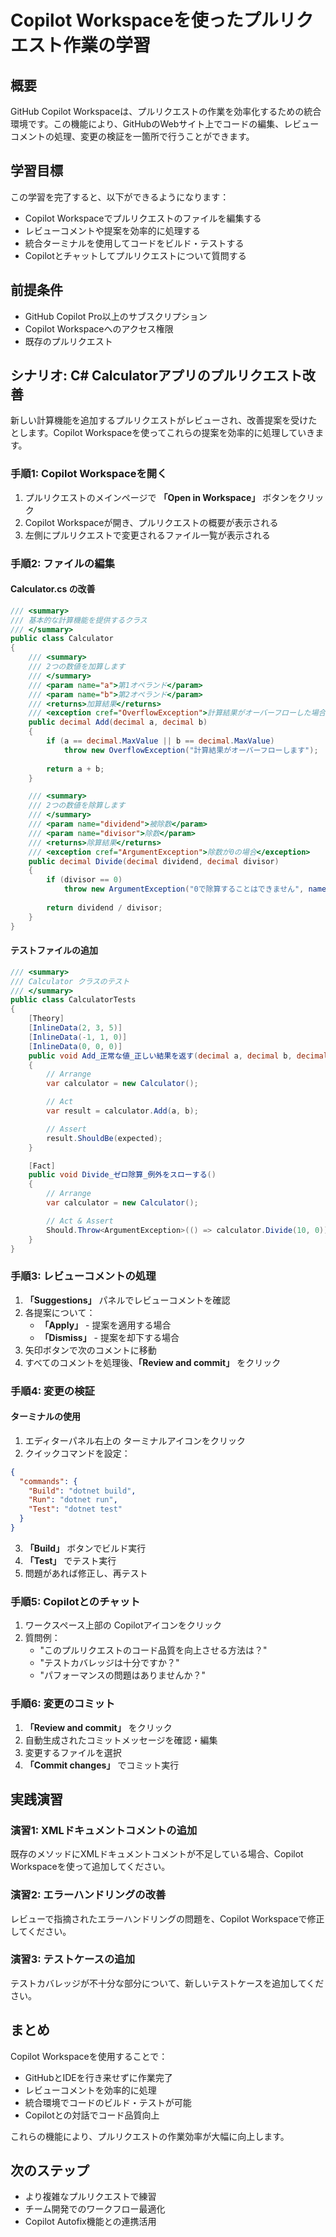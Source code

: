 # Copilot Workspaceを使ったプルリクエスト作業の学習

## 概要

GitHub Copilot Workspaceは、プルリクエストの作業を効率化するための統合環境です。この機能により、GitHubのWebサイト上でコードの編集、レビューコメントの処理、変更の検証を一箇所で行うことができます。

## 学習目標

この学習を完了すると、以下ができるようになります：

- Copilot Workspaceでプルリクエストのファイルを編集する
- レビューコメントや提案を効率的に処理する
- 統合ターミナルを使用してコードをビルド・テストする
- Copilotとチャットしてプルリクエストについて質問する

## 前提条件

- GitHub Copilot Pro以上のサブスクリプション
- Copilot Workspaceへのアクセス権限
- 既存のプルリクエスト

## シナリオ: C# Calculatorアプリのプルリクエスト改善

新しい計算機能を追加するプルリクエストがレビューされ、改善提案を受けたとします。Copilot Workspaceを使ってこれらの提案を効率的に処理していきます。

### 手順1: Copilot Workspaceを開く

1. プルリクエストのメインページで **「Open in Workspace」** ボタンをクリック
2. Copilot Workspaceが開き、プルリクエストの概要が表示される
3. 左側にプルリクエストで変更されるファイル一覧が表示される

### 手順2: ファイルの編集

#### Calculator.cs の改善

```csharp
/// <summary>
/// 基本的な計算機能を提供するクラス
/// </summary>
public class Calculator
{
    /// <summary>
    /// 2つの数値を加算します
    /// </summary>
    /// <param name="a">第1オペランド</param>
    /// <param name="b">第2オペランド</param>
    /// <returns>加算結果</returns>
    /// <exception cref="OverflowException">計算結果がオーバーフローした場合</exception>
    public decimal Add(decimal a, decimal b)
    {
        if (a == decimal.MaxValue || b == decimal.MaxValue)
            throw new OverflowException("計算結果がオーバーフローします");
            
        return a + b;
    }

    /// <summary>
    /// 2つの数値を除算します
    /// </summary>
    /// <param name="dividend">被除数</param>
    /// <param name="divisor">除数</param>
    /// <returns>除算結果</returns>
    /// <exception cref="ArgumentException">除数が0の場合</exception>
    public decimal Divide(decimal dividend, decimal divisor)
    {
        if (divisor == 0)
            throw new ArgumentException("0で除算することはできません", nameof(divisor));
            
        return dividend / divisor;
    }
}
```

#### テストファイルの追加

```csharp
/// <summary>
/// Calculator クラスのテスト
/// </summary>
public class CalculatorTests
{
    [Theory]
    [InlineData(2, 3, 5)]
    [InlineData(-1, 1, 0)]
    [InlineData(0, 0, 0)]
    public void Add_正常な値_正しい結果を返す(decimal a, decimal b, decimal expected)
    {
        // Arrange
        var calculator = new Calculator();

        // Act
        var result = calculator.Add(a, b);

        // Assert
        result.ShouldBe(expected);
    }

    [Fact]
    public void Divide_ゼロ除算_例外をスローする()
    {
        // Arrange
        var calculator = new Calculator();

        // Act & Assert
        Should.Throw<ArgumentException>(() => calculator.Divide(10, 0));
    }
}
```

### 手順3: レビューコメントの処理

1. **「Suggestions」** パネルでレビューコメントを確認
2. 各提案について：
   - **「Apply」** - 提案を適用する場合
   - **「Dismiss」** - 提案を却下する場合
3. 矢印ボタンで次のコメントに移動
4. すべてのコメントを処理後、**「Review and commit」** をクリック

### 手順4: 変更の検証

#### ターミナルの使用

1. エディターパネル右上の ターミナルアイコンをクリック
2. クイックコマンドを設定：

```json
{
  "commands": {
    "Build": "dotnet build",
    "Run": "dotnet run",
    "Test": "dotnet test"
  }
}
```

3. **「Build」** ボタンでビルド実行
4. **「Test」** でテスト実行
5. 問題があれば修正し、再テスト

### 手順5: Copilotとのチャット

1. ワークスペース上部の Copilotアイコンをクリック
2. 質問例：
   - "このプルリクエストのコード品質を向上させる方法は？"
   - "テストカバレッジは十分ですか？"
   - "パフォーマンスの問題はありませんか？"

### 手順6: 変更のコミット

1. **「Review and commit」** をクリック
2. 自動生成されたコミットメッセージを確認・編集
3. 変更するファイルを選択
4. **「Commit changes」** でコミット実行

## 実践演習

### 演習1: XMLドキュメントコメントの追加

既存のメソッドにXMLドキュメントコメントが不足している場合、Copilot Workspaceを使って追加してください。

### 演習2: エラーハンドリングの改善

レビューで指摘されたエラーハンドリングの問題を、Copilot Workspaceで修正してください。

### 演習3: テストケースの追加

テストカバレッジが不十分な部分について、新しいテストケースを追加してください。

## まとめ

Copilot Workspaceを使用することで：

- GitHubとIDEを行き来せずに作業完了
- レビューコメントを効率的に処理
- 統合環境でコードのビルド・テストが可能
- Copilotとの対話でコード品質向上

これらの機能により、プルリクエストの作業効率が大幅に向上します。

## 次のステップ

- より複雑なプルリクエストで練習
- チーム開発でのワークフロー最適化
- Copilot Autofix機能との連携活用
